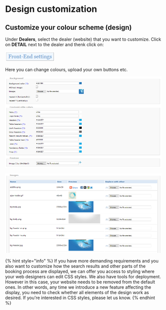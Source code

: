 # Design customization

## Customize your colour scheme \(design\)   <a id="upravte-si-barevn&#xE9;-schema-design"></a>

Under **Dealers**, select the dealer \(website\) that you want to customize. Click on **DETAIL** next to the dealer and thenk click on:

![](../.gitbook/assets/image%20%2838%29.png)

Here you can change colours, upload your own buttons etc.

![](../.gitbook/assets/image%20%2819%29.png)

![](../.gitbook/assets/image%20%2847%29.png)

{% hint style="info" %}
If you have more demanding requirements and you also want to customize how the search results and other parts of the booking process are displayed, we can offer you access to styling where your web designers can edit CSS styles. We also have tools for deployment. However in this case, your website needs to be removed from the default ones. In other words, any time we introduce a new feature affecting the display, you need to check whether all elements of the design work as desired. If you're interested in CSS styles, please let us know.
{% endhint %}

